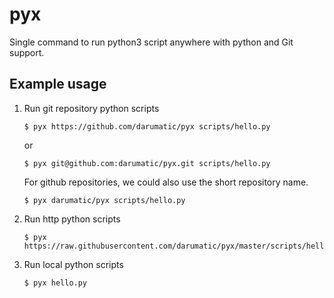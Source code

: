 # pyx

Single command to run python3 script anywhere with python and Git support.

## Example usage

1) Run git repository python scripts

   ```
   $ pyx https://github.com/darumatic/pyx scripts/hello.py
   ```
   
   or 
   
   ```
   $ pyx git@github.com:darumatic/pyx.git scripts/hello.py
   ```
   
   For github repositories, we could also use the short repository name.
   
   ```
   $ pyx darumatic/pyx scripts/hello.py
   ```
   
3) Run http python scripts

   ```
   $ pyx https://raw.githubusercontent.com/darumatic/pyx/master/scripts/hello.py
   ```
   
4) Run local python scripts
   
   ```
   $ pyx hello.py
   ```
